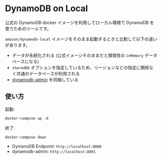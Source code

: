# DynamoDB on Local

公式の DynamoDB docker イメージを利用してローカル環境で DynamoDB を使うためのツールです。

`amazon/dynamodb-local` イメージをそのまま起動するときと比較して以下の違いがあります。

- データが永続化される (公式イメージそのままだと揮発性の `inMemory` データベースになる)
- `sharedDb` オプションを指定しているため、リージョンなどの指定に関係なく共通のデータベースが利用される
- [dynamodb-admin](https://www.npmjs.com/package/dynamodb-admin) を同梱している

## 使い方

起動:

```shell
docker-compose up -d
```

終了:

```shell
docker-compose down
```

- DymanoDB Endpoint: `http://localhost:8000`
- dynamodb-admin: `http://localhost:8001`
